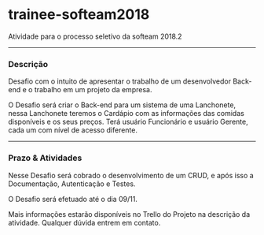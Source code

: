 # trainee-softeam2018
Atividade para o processo seletivo da softeam 2018.2

----
### Descrição
Desafio com o intuito de apresentar o trabalho de um desenvolvedor Back-end e o trabalho em um projeto da empresa.

O Desafio será criar o Back-end para um sistema de uma Lanchonete, nessa Lanchonete teremos o Cardápio com as informações das comidas disponíveis e os seus preços.
Terá usuário Funcionário e usuário Gerente, cada um com nível de acesso diferente.

----
### Prazo & Atividades
Nesse Desafio será cobrado o desenvolvimento de um CRUD, e após isso a Documentação, Autenticação e Testes.

O Desafio será efetuado até o dia 09/11.

Mais informações estarão disponíveis no Trello do Projeto na descrição da atividade.
Qualquer dúvida entrem em contato.
